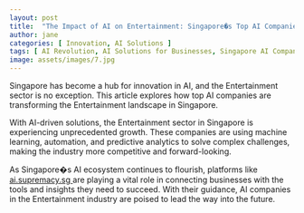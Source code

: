 ```yaml
---
layout: post
title:  "The Impact of AI on Entertainment: Singapore�s Top AI Companies"
author: jane
categories: [ Innovation, AI Solutions ]
tags: [ AI Revolution, AI Solutions for Businesses, Singapore AI Companies, Machine Learning Innovations ]
image: assets/images/7.jpg
---
```


Singapore has become a hub for innovation in AI, and the Entertainment sector is no exception. This article explores how top AI companies are transforming the Entertainment landscape in Singapore.

With AI-driven solutions, the Entertainment sector in Singapore is experiencing unprecedented growth. These companies are using machine learning, automation, and predictive analytics to solve complex challenges, making the industry more competitive and forward-looking.

As Singapore�s AI ecosystem continues to flourish, platforms like <a href="https://ai.supremacy.sg" target="_blank"> ai.supremacy.sg </a> are playing a vital role in connecting businesses with the tools and insights they need to succeed. With their guidance, AI companies in the Entertainment industry are poised to lead the way into the future.
